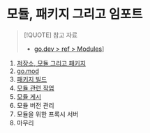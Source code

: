 # 모듈, 패키지 그리고 임포트

> [!QUOTE] 참고 자료 
> 
> - [go.dev > ref > Modules](https://go.dev/ref/mod)]

1. [저장소, 모듈 그리고 패키지](9.1.md)
2. [go.mod](9.2.md)
3. [패키지 빌드](9.3.md)
4. [모듈 관련 작업](section04/README.md)
5. [모듈 게시](9.5.md)
6. 모듈 버전 관리
7. 모듈을 위한 프록시 서버
8. 마무리
